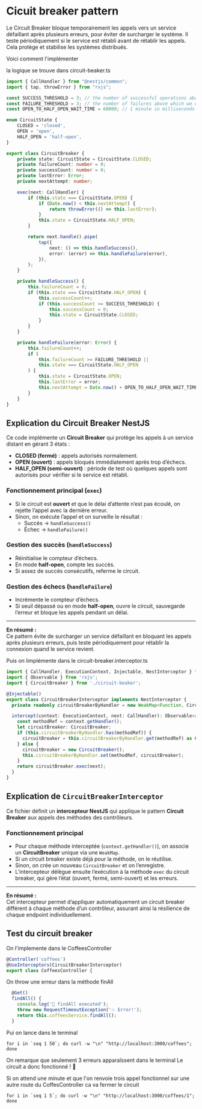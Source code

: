 # Cicuit breaker pattern

Le Circuit Breaker bloque temporairement les appels vers un service défaillant après plusieurs erreurs, pour éviter de surcharger le système. Il teste périodiquement si le service est rétabli avant de rétablir les appels. Cela protège et stabilise les systèmes distribués.

Voici comment l'implémenter

la logique se trouve dans circuit-beaker.ts
```ts
import { CallHandler } from "@nestjs/common";
import { tap, throwError } from "rxjs";

const SUCCESS_THRESHOLD = 3; // the number of successful operations above which we close the circuit
const FAILURE_THRESHOLD = 3; // the number of failures above which we open the circuit
const OPEN_TO_HALF_OPEN_WAIT_TIME = 60000; // 1 minute in milliseconds

enum CircuitState {
    CLOSED = 'closed',
    OPEN = 'open',
    HALF_OPEN = 'half-open',
}

export class CircuitBreaker {
    private state: CircuitState = CircuitState.CLOSED;
    private failureCount: number = 0;
    private successCount: number = 0;
    private lastError: Error;
    private nextAttempt: number;

    exec(next: CallHandler) {
        if (this.state === CircuitState.OPEN) {
            if (Date.now() < this.nextAttempt) {
                return throwError(() => this.lastError);
            }
            this.state = CircuitState.HALF_OPEN;
        }

        return next.handle().pipe(
            tap({
                next: () => this.handleSuccess(),
                error: (error) => this.handleFailure(error),
            }),
        );
    }

    private handleSuccess() {
        this.failureCount = 0;
        if (this.state === CircuitState.HALF_OPEN) {
            this.successCount++;
            if (this.successCount >= SUCCESS_THRESHOLD) {
                this.successCount = 0;
                this.state = CircuitState.CLOSED;
            }
        }
    }

    private handleFailure(error: Error) {
        this.failureCount++;
        if (
            this.failureCount >= FAILURE_THRESHOLD ||
            this.state === CircuitState.HALF_OPEN
        ) {
            this.state = CircuitState.OPEN;
            this.lastError = error;
            this.nextAttempt = Date.now() + OPEN_TO_HALF_OPEN_WAIT_TIME;
        }
    }
}
```

## Explication du Circuit Breaker NestJS

Ce code implémente un **Circuit Breaker** qui protège les appels à un service distant en gérant 3 états :

- **CLOSED (fermé)** : appels autorisés normalement.
- **OPEN (ouvert)** : appels bloqués immédiatement après trop d’échecs.
- **HALF_OPEN (semi-ouvert)** : période de test où quelques appels sont autorisés pour vérifier si le service est rétabli.

### Fonctionnement principal (`exec`)

- Si le circuit est **ouvert** et que le délai d’attente n’est pas écoulé, on rejette l’appel avec la dernière erreur.
- Sinon, on exécute l’appel et on surveille le résultat :
  - Succès → `handleSuccess()`
  - Échec → `handleFailure()`

### Gestion des succès (`handleSuccess`)

- Réinitialise le compteur d’échecs.
- En mode **half-open**, compte les succès.  
- Si assez de succès consécutifs, referme le circuit.

### Gestion des échecs (`handleFailure`)

- Incrémente le compteur d’échecs.
- Si seuil dépassé ou en mode **half-open**, ouvre le circuit, sauvegarde l’erreur et bloque les appels pendant un délai.

---

**En résumé :**  
Ce pattern évite de surcharger un service défaillant en bloquant les appels après plusieurs erreurs, puis teste périodiquement pour rétablir la connexion quand le service revient.



Puis on limplémente dans le circuit-breaker.interceptor.ts
```ts
import { CallHandler, ExecutionContext, Injectable, NestInterceptor } from '@nestjs/common';
import { Observable } from 'rxjs';
import { CircuitBreaker } from './circuit-beaker';

@Injectable()
export class CircuitBreakerInterceptor implements NestInterceptor {
  private readonly circuitBreakerByHandler = new WeakMap<Function, CircuitBreaker>();

  intercept(context: ExecutionContext, next: CallHandler): Observable<any> {
    const methodRef = context.getHandler();
    let circuitBreaker: CircuitBreaker;
    if (this.circuitBreakerByHandler.has(methodRef)) {
      circuitBreaker = this.circuitBreakerByHandler.get(methodRef) as CircuitBreaker;
    } else {
      circuitBreaker = new CircuitBreaker();
      this.circuitBreakerByHandler.set(methodRef, circuitBreaker);
    }
    return circuitBreaker.exec(next);
  }
}
```

## Explication de `CircuitBreakerInterceptor`

Ce fichier définit un **intercepteur NestJS** qui applique le pattern **Circuit Breaker** aux appels des méthodes des contrôleurs.

### Fonctionnement principal

- Pour chaque méthode interceptée (`context.getHandler()`), on associe un **CircuitBreaker** unique via une `WeakMap`.
- Si un circuit breaker existe déjà pour la méthode, on le réutilise.
- Sinon, on crée un nouveau `CircuitBreaker` et on l’enregistre.
- L’intercepteur délègue ensuite l’exécution à la méthode `exec` du circuit breaker, qui gère l’état (ouvert, fermé, semi-ouvert) et les erreurs.

---

**En résumé :**  
Cet intercepteur permet d’appliquer automatiquement un circuit breaker différent à chaque méthode d’un contrôleur, assurant ainsi la résilience de chaque endpoint individuellement.



## Test du circuit breaker

On l'implemente dans le CoffeesController
```ts
@Controller('coffees')
@UseInterceptors(CircuitBreakerInterceptor)
export class CoffeesController {
```

On throw une erreur dans la méthode finAll
```ts
  @Get()
  findAll() {
    console.log('🦊 findAll executed');
    throw new RequestTimeoutException('💥 Error!');
    return this.coffeesService.findAll();
  }
```

Pui on lance dans le terminal
```shell
for i in `seq 1 50`; do curl -w "\n" "http://localhost:3000/coffees"; done
```

On remarque que seulement 3 erreurs apparaîssent dans le terminal
Le circuit a donc fonctionné ! 🎉

Si on attend une minute et que l'on renvoie trois appel fonctionnel sur une autre route du CoffesController ca va fermer le circuit

```shell
for i in `seq 1 5`; do curl -w "\n" "http://localhost:3000/coffees/1"; done
```